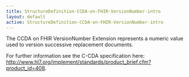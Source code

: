 ```yaml
---
title: StructureDefinition-CCDA-on-FHIR-VersionNumber-intro
layout: default
active: StructureDefinition-CCDA-on-FHIR-VersionNumber-intro
---
```


The CCDA on FHIR VersionNumber Extension represents a numeric value used to version successive replacement documents.

For further information see the C-CDA specification here: http://www.hl7.org/implement/standards/product_brief.cfm?product_id=408.